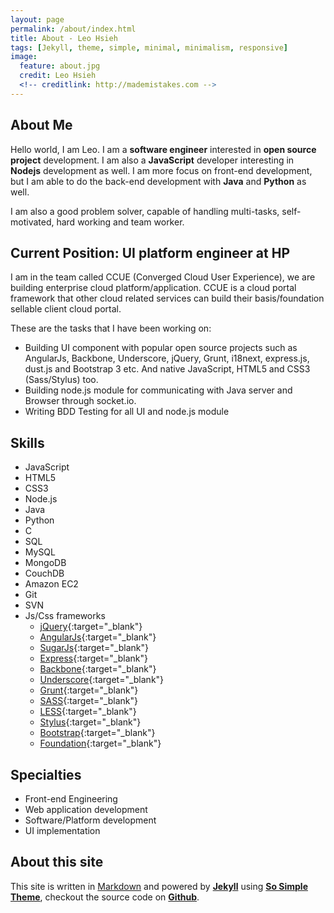 ```yaml
---
layout: page
permalink: /about/index.html
title: About - Leo Hsieh
tags: [Jekyll, theme, simple, minimal, minimalism, responsive]
image:
  feature: about.jpg
  credit: Leo Hsieh
  <!-- creditlink: http://mademistakes.com -->
---
```


## About Me

Hello world, I am Leo. I am a **software engineer** interested in **open source project** development. I am also a **JavaScript** developer interesting in **Nodejs** development as well. I am more focus on front-end development, but I am able to do the back-end development with **Java** and **Python** as well.

I am also a good problem solver, capable of handling multi-tasks, self-motivated, hard working and team worker.

## Current Position: UI platform engineer at HP

I am in the team called CCUE (Converged Cloud User Experience), we are building enterprise cloud platform/application. CCUE is a cloud portal framework that other cloud related services can build their basis/foundation sellable client cloud portal.

These are the tasks that I have been working on:

* Building UI component with popular open source projects such as AngularJs, Backbone, Underscore, jQuery, Grunt, i18next, express.js, dust.js and Bootstrap 3 etc. And native JavaScript, HTML5 and CSS3 (Sass/Stylus) too.
* Building node.js module for communicating with Java server and Browser through socket.io.
* Writing BDD Testing for all UI and node.js module

## Skills

* JavaScript
* HTML5
* CSS3
* Node.js
* Java
* Python
* C
* SQL
* MySQL
* MongoDB
* CouchDB
* Amazon EC2
* Git
* SVN
* Js/Css frameworks
  * [jQuery](http://jquery.com/){:target="_blank"}
  * [AngularJs](http://angularjs.org/){:target="_blank"}
  * [SugarJs](http://sugarjs.com/){:target="_blank"}
  * [Express](http://expressjs.com/){:target="_blank"}
  * [Backbone](http://backbonejs.org/){:target="_blank"}
  * [Underscore](http://underscorejs.org/){:target="_blank"}
  * [Grunt](http://gruntjs.com/){:target="_blank"}
  * [SASS](http://sass-lang.com/){:target="_blank"}
  * [LESS](http://lesscss.org/){:target="_blank"}
  * [Stylus](http://learnboost.github.io/stylus/){:target="_blank"}
  * [Bootstrap](http://getbootstrap.com/){:target="_blank"}
  * [Foundation](http://foundation.zurb.com/){:target="_blank"}

## Specialties

* Front-end Engineering
* Web application development
* Software/Platform development
* UI implementation

## About this site

This site is written in [Markdown](http://daringfireball.net/projects/markdown/) and powered by [**Jekyll**](http://jekyllrb.com/) using [**So Simple Theme**](https://github.com/mmistakes/so-simple-theme), checkout the source code on [**Github**](http://github.com/LeoAJ/leoaj.github.com).
